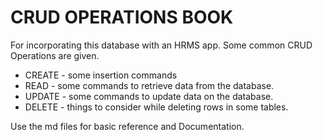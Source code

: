 # CRUD OPERATIONS BOOK

For incorporating this database with an HRMS app. Some common CRUD Operations are given.

+ CREATE - some insertion commands
+ READ - some commands to retrieve data from the database.
+ UPDATE - some commands to update data on the database.
+ DELETE - things to consider while deleting rows in some tables.

Use the md files for basic reference and Documentation.